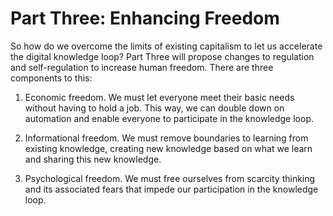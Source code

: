 # Part Three: Enhancing Freedom

So how do we overcome the limits of existing capitalism to let us accelerate the digital knowledge loop? Part Three will propose changes to regulation and self-regulation to increase human freedom. There are three components to this:

1. Economic freedom. We must let everyone meet their basic needs without having to hold a job. This way, we can double down on automation and enable everyone to participate in the knowledge loop.

2. Informational freedom. We must remove boundaries to learning from existing knowledge, creating new knowledge based on what we learn and sharing this new knowledge.

3. Psychological freedom. We must free ourselves from scarcity thinking and its associated fears that impede our participation in the knowledge loop.

